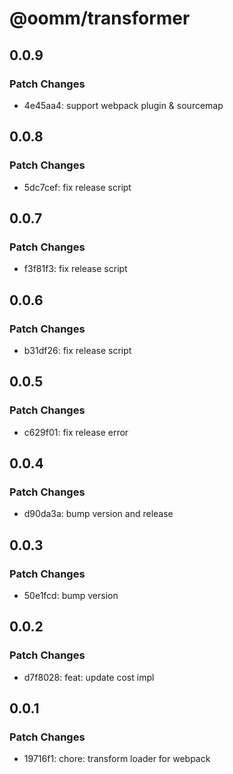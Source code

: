 # @oomm/transformer

## 0.0.9

### Patch Changes

- 4e45aa4: support webpack plugin & sourcemap

## 0.0.8

### Patch Changes

- 5dc7cef: fix release script

## 0.0.7

### Patch Changes

- f3f81f3: fix release script

## 0.0.6

### Patch Changes

- b31df26: fix release script

## 0.0.5

### Patch Changes

- c629f01: fix release error

## 0.0.4

### Patch Changes

- d90da3a: bump version and release

## 0.0.3

### Patch Changes

- 50e1fcd: bump version

## 0.0.2

### Patch Changes

- d7f8028: feat: update cost impl

## 0.0.1

### Patch Changes

- 19716f1: chore: transform loader for webpack
